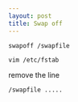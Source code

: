 ```yaml
---
layout: post
title: Swap off
---
```

```
swapoff /swapfile
```

```
vim /etc/fstab
```

remove the line

```
/swapfile .....
```
